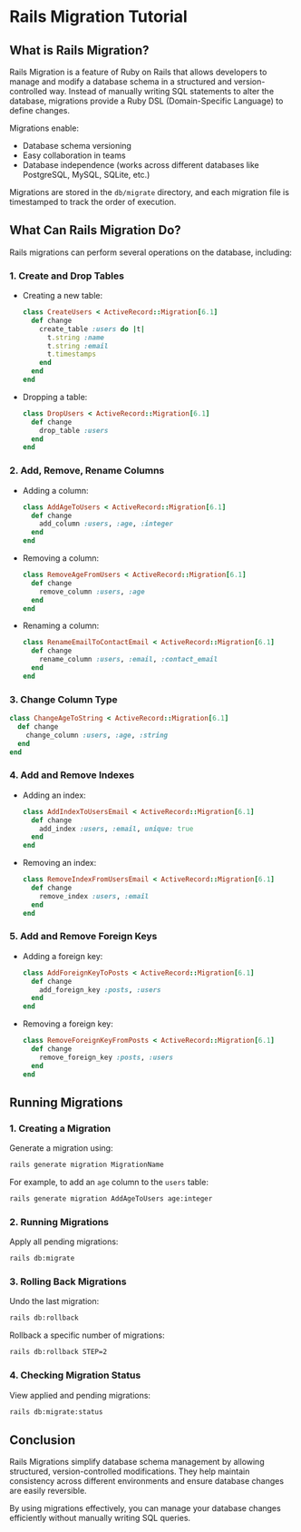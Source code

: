 # Rails Migration Tutorial

## What is Rails Migration?

Rails Migration is a feature of Ruby on Rails that allows developers to manage and modify a database schema in a structured and version-controlled way. Instead of manually writing SQL statements to alter the database, migrations provide a Ruby DSL (Domain-Specific Language) to define changes.

Migrations enable:
- Database schema versioning
- Easy collaboration in teams
- Database independence (works across different databases like PostgreSQL, MySQL, SQLite, etc.)

Migrations are stored in the `db/migrate` directory, and each migration file is timestamped to track the order of execution.

## What Can Rails Migration Do?

Rails migrations can perform several operations on the database, including:

### 1. **Create and Drop Tables**
   - Creating a new table:
     ```ruby
     class CreateUsers < ActiveRecord::Migration[6.1]
       def change
         create_table :users do |t|
           t.string :name
           t.string :email
           t.timestamps
         end
       end
     end
     ```
   - Dropping a table:
     ```ruby
     class DropUsers < ActiveRecord::Migration[6.1]
       def change
         drop_table :users
       end
     end
     ```

### 2. **Add, Remove, Rename Columns**
   - Adding a column:
     ```ruby
     class AddAgeToUsers < ActiveRecord::Migration[6.1]
       def change
         add_column :users, :age, :integer
       end
     end
     ```
   - Removing a column:
     ```ruby
     class RemoveAgeFromUsers < ActiveRecord::Migration[6.1]
       def change
         remove_column :users, :age
       end
     end
     ```
   - Renaming a column:
     ```ruby
     class RenameEmailToContactEmail < ActiveRecord::Migration[6.1]
       def change
         rename_column :users, :email, :contact_email
       end
     end
     ```

### 3. **Change Column Type**
   ```ruby
   class ChangeAgeToString < ActiveRecord::Migration[6.1]
     def change
       change_column :users, :age, :string
     end
   end
   ```

### 4. **Add and Remove Indexes**
   - Adding an index:
     ```ruby
     class AddIndexToUsersEmail < ActiveRecord::Migration[6.1]
       def change
         add_index :users, :email, unique: true
       end
     end
     ```
   - Removing an index:
     ```ruby
     class RemoveIndexFromUsersEmail < ActiveRecord::Migration[6.1]
       def change
         remove_index :users, :email
       end
     end
     ```

### 5. **Add and Remove Foreign Keys**
   - Adding a foreign key:
     ```ruby
     class AddForeignKeyToPosts < ActiveRecord::Migration[6.1]
       def change
         add_foreign_key :posts, :users
       end
     end
     ```
   - Removing a foreign key:
     ```ruby
     class RemoveForeignKeyFromPosts < ActiveRecord::Migration[6.1]
       def change
         remove_foreign_key :posts, :users
       end
     end
     ```

## Running Migrations

### **1. Creating a Migration**
Generate a migration using:
```sh
rails generate migration MigrationName
```

For example, to add an `age` column to the `users` table:
```sh
rails generate migration AddAgeToUsers age:integer
```

### **2. Running Migrations**
Apply all pending migrations:
```sh
rails db:migrate
```

### **3. Rolling Back Migrations**
Undo the last migration:
```sh
rails db:rollback
```
Rollback a specific number of migrations:
```sh
rails db:rollback STEP=2
```

### **4. Checking Migration Status**
View applied and pending migrations:
```sh
rails db:migrate:status
```

## Conclusion
Rails Migrations simplify database schema management by allowing structured, version-controlled modifications. They help maintain consistency across different environments and ensure database changes are easily reversible.

By using migrations effectively, you can manage your database changes efficiently without manually writing SQL queries.

